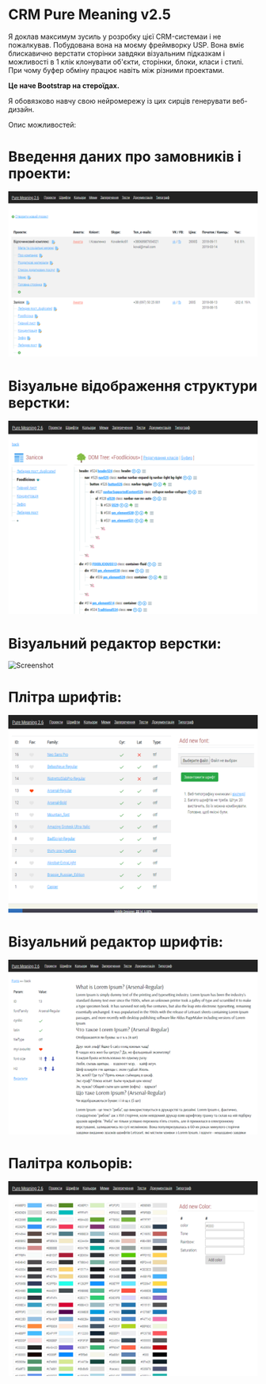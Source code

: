 # CRM Pure Meaning v2.5

Я доклав максимум зусиль у розробку цієї CRM-системаи і не пожалкував. 
Побудована вона на моєму фреймворку USP. 
Вона вміє блискавично верстати сторінки завдяки візуальним підказкам і можливості в 1 клік клонувати об'єкти, сторінки, блоки, класи і стилі. При чому буфер обміну працює навіть між різними проектами. 

<b>Це наче Bootstrap на стероїдах.</b>

Я обовязково навчу свою нейромережу із цих сирців генерувати веб-дизайн.

Опис можливостей:
<h1>Введення даних про замовників і проекти:</h1>

![Screenshot](shot0.png)

<h1>Візуальне відображення структури верстки:</h1>

![Screenshot](shot1.png)

<h1>Візуальний редактор верстки:</h1>

![Screenshot](https://github.com/vladsalabun/Pure-Meaning-2.5/raw/master/shot5.png)

<h1>Плітра шрифтів:</h1>

![Screenshot](shot2.png)

<h1>Візуальний редактор шрифтів:</h1>

![Screenshot](shot3.png)

<h1>Палітра кольорів:</h1>

![Screenshot](shot4.png)
